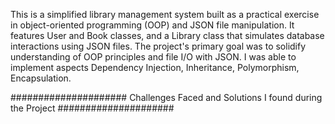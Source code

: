 This is a simplified library management system built as a practical exercise in object-oriented programming (OOP) and JSON file manipulation. It features User and Book classes, and a Library class that simulates database interactions using JSON files. The project's primary goal was to solidify understanding of OOP principles and file I/O with JSON. I was able to implement aspects Dependency Injection, Inheritance, Polymorphism, Encapsulation.

##################### Challenges Faced and Solutions I found during the Project #####################
